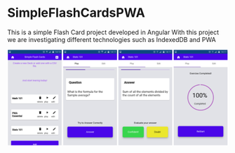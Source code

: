 # SimpleFlashCardsPWA
This is a simple Flash Card project developed in Angular
With this project we are investigating different technologies such as 
IndexedDB and PWA


![alt text](https://raw.githubusercontent.com/Matti88/SimpleFlashCardsPWA/gh-pages/assets/icons/SimpleFlashCardsPWA.png "App Views")
